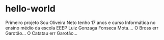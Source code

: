 # hello-world
Primeiro projeto
Sou Oliveira Neto tenho 17 anos e curso Informática no ensino médio da escola EEEP Luiz Gonzaga Fonseca Mota....
O Bross err Garotão...
O Catatau err Garotão...
